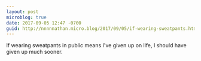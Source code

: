 ```yaml
---
layout: post
microblog: true
date: 2017-09-05 12:47 -0700
guid: http://nnnnnathan.micro.blog/2017/09/05/if-wearing-sweatpants.html
---
```

If wearing sweatpants in public means I've given up on life, I should have given up much sooner.

